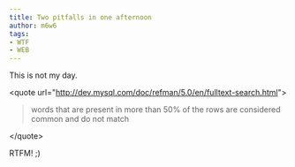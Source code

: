 ```yaml
---
title: Two pitfalls in one afternoon
author: m6w6
tags: 
- WTF
- WEB
---
```


This is not my day.

&lt;quote url="<http://dev.mysql.com/doc/refman/5.0/en/fulltext-search.html>">  

> words that are present in more than 50% of the rows are considered common and do not match

&lt;/quote>

RTFM! ;)

